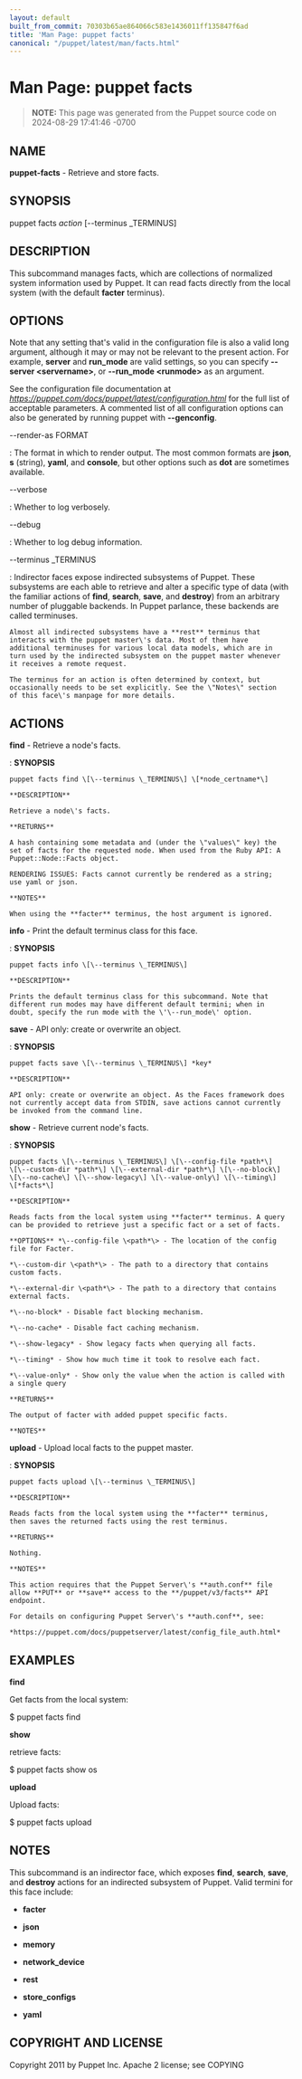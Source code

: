 ```yaml
---
layout: default
built_from_commit: 70303b65ae864066c583e1436011ff135847f6ad
title: 'Man Page: puppet facts'
canonical: "/puppet/latest/man/facts.html"
---
```


# Man Page: puppet facts

> **NOTE:** This page was generated from the Puppet source code on 2024-08-29 17:41:46 -0700

## NAME
**puppet-facts** - Retrieve and store facts.

## SYNOPSIS
puppet facts *action* \[\--terminus \_TERMINUS\]

## DESCRIPTION
This subcommand manages facts, which are collections of normalized
system information used by Puppet. It can read facts directly from the
local system (with the default **facter** terminus).

## OPTIONS
Note that any setting that\'s valid in the configuration file is also a
valid long argument, although it may or may not be relevant to the
present action. For example, **server** and **run_mode** are valid
settings, so you can specify **\--server \<servername\>**, or
**\--run_mode \<runmode\>** as an argument.

See the configuration file documentation at
*https://puppet.com/docs/puppet/latest/configuration.html* for the full
list of acceptable parameters. A commented list of all configuration
options can also be generated by running puppet with **\--genconfig**.

\--render-as FORMAT

:   The format in which to render output. The most common formats are
    **json**, **s** (string), **yaml**, and **console**, but other
    options such as **dot** are sometimes available.

\--verbose

:   Whether to log verbosely.

\--debug

:   Whether to log debug information.

\--terminus \_TERMINUS

:   Indirector faces expose indirected subsystems of Puppet. These
    subsystems are each able to retrieve and alter a specific type of
    data (with the familiar actions of **find**, **search**, **save**,
    and **destroy**) from an arbitrary number of pluggable backends. In
    Puppet parlance, these backends are called terminuses.

    Almost all indirected subsystems have a **rest** terminus that
    interacts with the puppet master\'s data. Most of them have
    additional terminuses for various local data models, which are in
    turn used by the indirected subsystem on the puppet master whenever
    it receives a remote request.

    The terminus for an action is often determined by context, but
    occasionally needs to be set explicitly. See the \"Notes\" section
    of this face\'s manpage for more details.

## ACTIONS
**find** - Retrieve a node\'s facts.

:   **SYNOPSIS**

    puppet facts find \[\--terminus \_TERMINUS\] \[*node_certname*\]

    **DESCRIPTION**

    Retrieve a node\'s facts.

    **RETURNS**

    A hash containing some metadata and (under the \"values\" key) the
    set of facts for the requested node. When used from the Ruby API: A
    Puppet::Node::Facts object.

    RENDERING ISSUES: Facts cannot currently be rendered as a string;
    use yaml or json.

    **NOTES**

    When using the **facter** terminus, the host argument is ignored.

**info** - Print the default terminus class for this face.

:   **SYNOPSIS**

    puppet facts info \[\--terminus \_TERMINUS\]

    **DESCRIPTION**

    Prints the default terminus class for this subcommand. Note that
    different run modes may have different default termini; when in
    doubt, specify the run mode with the \'\--run_mode\' option.

**save** - API only: create or overwrite an object.

:   **SYNOPSIS**

    puppet facts save \[\--terminus \_TERMINUS\] *key*

    **DESCRIPTION**

    API only: create or overwrite an object. As the Faces framework does
    not currently accept data from STDIN, save actions cannot currently
    be invoked from the command line.

**show** - Retrieve current node\'s facts.

:   **SYNOPSIS**

    puppet facts \[\--terminus \_TERMINUS\] \[\--config-file *path*\]
    \[\--custom-dir *path*\] \[\--external-dir *path*\] \[\--no-block\]
    \[\--no-cache\] \[\--show-legacy\] \[\--value-only\] \[\--timing\]
    \[*facts*\]

    **DESCRIPTION**

    Reads facts from the local system using **facter** terminus. A query
    can be provided to retrieve just a specific fact or a set of facts.

    **OPTIONS** *\--config-file \<path*\> - The location of the config
    file for Facter.

    *\--custom-dir \<path*\> - The path to a directory that contains
    custom facts.

    *\--external-dir \<path*\> - The path to a directory that contains
    external facts.

    *\--no-block* - Disable fact blocking mechanism.

    *\--no-cache* - Disable fact caching mechanism.

    *\--show-legacy* - Show legacy facts when querying all facts.

    *\--timing* - Show how much time it took to resolve each fact.

    *\--value-only* - Show only the value when the action is called with
    a single query

    **RETURNS**

    The output of facter with added puppet specific facts.

    **NOTES**

**upload** - Upload local facts to the puppet master.

:   **SYNOPSIS**

    puppet facts upload \[\--terminus \_TERMINUS\]

    **DESCRIPTION**

    Reads facts from the local system using the **facter** terminus,
    then saves the returned facts using the rest terminus.

    **RETURNS**

    Nothing.

    **NOTES**

    This action requires that the Puppet Server\'s **auth.conf** file
    allow **PUT** or **save** access to the **/puppet/v3/facts** API
    endpoint.

    For details on configuring Puppet Server\'s **auth.conf**, see:

    *https://puppet.com/docs/puppetserver/latest/config_file_auth.html*

## EXAMPLES
**find**

Get facts from the local system:

\$ puppet facts find

**show**

retrieve facts:

\$ puppet facts show os

**upload**

Upload facts:

\$ puppet facts upload

## NOTES
This subcommand is an indirector face, which exposes **find**,
**search**, **save**, and **destroy** actions for an indirected
subsystem of Puppet. Valid termini for this face include:

-   **facter**

-   **json**

-   **memory**

-   **network_device**

-   **rest**

-   **store_configs**

-   **yaml**

## COPYRIGHT AND LICENSE
Copyright 2011 by Puppet Inc. Apache 2 license; see COPYING
